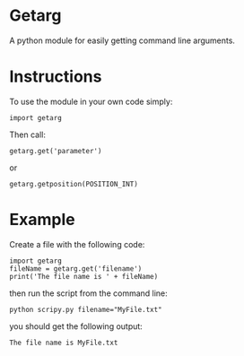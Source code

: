 # Getarg
A python module for easily getting command line arguments. 
# Instructions
To use the module in your own code simply:
```
import getarg
```
Then call:
```
getarg.get('parameter')
```
or 
```
getarg.getposition(POSITION_INT)
```
# Example
Create a file with the following code:
```
import getarg
fileName = getarg.get('filename')
print('The file name is ' + fileName)
```
then run the script from the command line:
```
python scripy.py filename="MyFile.txt"
```
you should get the following output:
```
The file name is MyFile.txt
```
